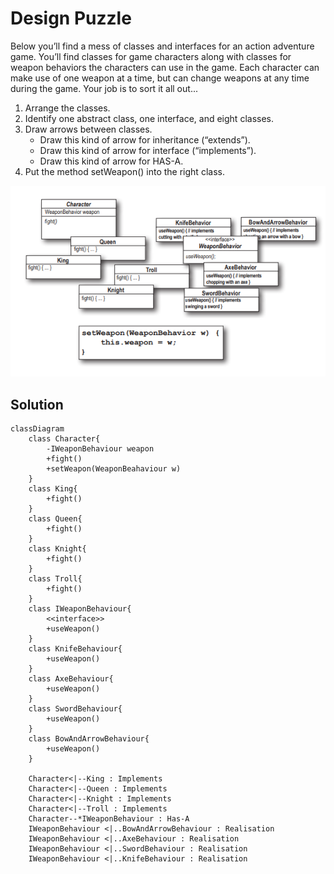 # Design Puzzle

Below you’ll find a mess of classes and interfaces for an action adventure game. You’ll
find classes for game characters along with classes for weapon behaviors the characters
can use in the game. Each character can make use of one weapon at a time, but can
change weapons at any time during the game. Your job is to sort it all out...

1. Arrange the classes.
2. Identify one abstract class, one interface, and eight classes.
3. Draw arrows between classes.
   - Draw this kind of arrow for inheritance (“extends”).
   - Draw this kind of arrow for interface (“implements”).
   - Draw this kind of arrow for HAS-A.
4. Put the method setWeapon() into the right class.

![classimage](./assets/adventure_game_classes.png)

## Solution

```mermaid
classDiagram
    class Character{
        -IWeaponBehaviour weapon
        +fight()
        +setWeapon(WeaponBeahaviour w)
    }
    class King{
        +fight()
    }
    class Queen{
        +fight()
    }
    class Knight{
        +fight()
    }
    class Troll{
        +fight()
    }
    class IWeaponBehaviour{
        <<interface>>
        +useWeapon()
    }
    class KnifeBehaviour{
        +useWeapon()
    }
    class AxeBehaviour{
        +useWeapon()
    }
    class SwordBehaviour{
        +useWeapon()
    }
    class BowAndArrowBehaviour{
        +useWeapon()
    }

    Character<|--King : Implements
    Character<|--Queen : Implements
    Character<|--Knight : Implements
    Character<|--Troll : Implements
    Character--*IWeaponBehaviour : Has-A
    IWeaponBehaviour <|..BowAndArrowBehaviour : Realisation
    IWeaponBehaviour <|..AxeBehaviour : Realisation
    IWeaponBehaviour <|..SwordBehaviour : Realisation
    IWeaponBehaviour <|..KnifeBehaviour : Realisation
```
